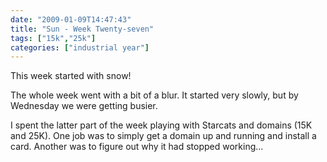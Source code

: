 ```yaml
---
date: "2009-01-09T14:47:43"
title: "Sun - Week Twenty-seven"
tags: ["15k","25k"]
categories: ["industrial year"]
---
```


This week started with snow!

The whole week went with a bit of a blur. It started very slowly, but by Wednesday we were getting busier.
<!--more-->
I spent the latter part of the week playing with Starcats and domains (15K and 25K). One job was to simply get a domain up and running and install a card. Another was to figure out why it had stopped working...
